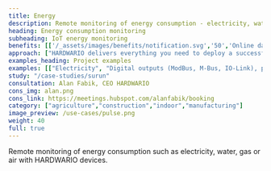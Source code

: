 ```yaml
---
title: Energy
description: Remote monitoring of energy consumption - electricity, water, gas or compressed air with HARDWARIO devices.
heading: Energy consumption monitoring
subheading: IoT energy monitoring
benefits: [['/_assets/images/benefits/notification.svg','50','Online data','Get information about current and long-term consumption, and find anomalies.'],['/_assets/images/benefits/devices.svg','100','Optimizing consumption','Optimize your energy consumption based on the received data and reduce costs'],['/_assets/images/benefits/simple.svg','50','Streamlining operations','By automatically reading energy, you save the costs of manual data collection.']]
approach: ["HARDWARIO delivers everything you need to deploy a successful IoT energy monitoring project - from devices to cloud environments and APIs.","Our products and services include IoT devices and sensors, easily connected from anywhere to the Internet via LPWAN networks, connectivity, cloud-based device management and APIs for integration with other systems."]
examples_heading: Project examples
examples: [["Electricity", "Digital outputs (ModBus, M-Bus, IO-Link), pulse measurement, current sensors"],["Gas", "Pulse measurement, digital outputs (Modbus, IO-Link)"],["Water", "Pulse measurement, digital outputs (Modbus, IO-Link)"],["Air", "Pulse measurement, digital outputs (Modbus, IO-Link)"]]
study: "/case-studies/surun"
consultation: Alan Fabik, CEO HARDWARIO
cons_img: alan.png
cons_link: https://meetings.hubspot.com/alanfabik/booking
category: ["agriculture","construction","indoor","manufacturing"]
image_preview: /use-cases/pulse.png
weight: 40
full: true
---
```


Remote monitoring of energy consumption such as electricity, water, gas or air with HARDWARIO devices.